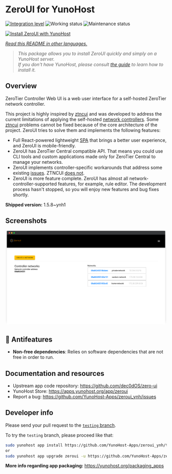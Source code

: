 <!--
N.B.: This README was automatically generated by <https://github.com/YunoHost/apps/tree/master/tools/readme_generator>
It shall NOT be edited by hand.
-->

# ZeroUI for YunoHost

[![Integration level](https://dash.yunohost.org/integration/zeroui.svg)](https://dash.yunohost.org/appci/app/zeroui) ![Working status](https://ci-apps.yunohost.org/ci/badges/zeroui.status.svg) ![Maintenance status](https://ci-apps.yunohost.org/ci/badges/zeroui.maintain.svg)

[![Install ZeroUI with YunoHost](https://install-app.yunohost.org/install-with-yunohost.svg)](https://install-app.yunohost.org/?app=zeroui)

*[Read this README in other languages.](./ALL_README.md)*

> *This package allows you to install ZeroUI quickly and simply on a YunoHost server.*  
> *If you don't have YunoHost, please consult [the guide](https://yunohost.org/install) to learn how to install it.*

## Overview

ZeroTier Controller Web UI is a web user interface for a self-hosted ZeroTier network controller.

This project is highly inspired by [ztncui](https://github.com/key-networks/ztncui) and was developed to address the current limitations of applying the self-hosted [network controllers](https://github.com/zerotier/ZeroTierOne/tree/master/controller). Some [ztncui](https://github.com/key-networks/ztncui) problems cannot be fixed because of the core architecture of the project. ZeroUI tries to solve them and implements the following features:

- Full React-powered lightweight [SPA](https://en.wikipedia.org/wiki/Single-page_application) that brings a better user experience, and ZeroUI is mobile-friendly.
- ZeroUI has ZeroTier Central compatible API. That means you could use CLI tools and custom applications made only for ZeroTier Central to manage your networks.
- ZeroUI implements controller-specific workarounds that address some existing [issues](https://github.com/zerotier/ZeroTierOne/issues/859). ZTNCUI [does not](https://github.com/key-networks/ztncui/issues/63).
- ZeroUI is more feature complete. ZeroUI has almost all network-controller-supported features, for example, rule editor. The development process hasn't stopped, so you will enjoy new features and bug fixes shortly.


**Shipped version:** 1.5.8~ynh1

## Screenshots

![Screenshot of ZeroUI](./doc/screenshots/homepage.png)

## :red_circle: Antifeatures

- **Non-free dependencies**: Relies on software dependencies that are not free in order to run.

## Documentation and resources

- Upstream app code repository: <https://github.com/dec0dOS/zero-ui>
- YunoHost Store: <https://apps.yunohost.org/app/zeroui>
- Report a bug: <https://github.com/YunoHost-Apps/zeroui_ynh/issues>

## Developer info

Please send your pull request to the [`testing` branch](https://github.com/YunoHost-Apps/zeroui_ynh/tree/testing).

To try the `testing` branch, please proceed like that:

```bash
sudo yunohost app install https://github.com/YunoHost-Apps/zeroui_ynh/tree/testing --debug
or
sudo yunohost app upgrade zeroui -u https://github.com/YunoHost-Apps/zeroui_ynh/tree/testing --debug
```

**More info regarding app packaging:** <https://yunohost.org/packaging_apps>
